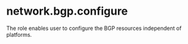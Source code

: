 network.bgp.configure
================

The role enables user to configure the BGP resources independent of platforms.
